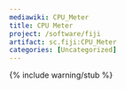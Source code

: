 ```yaml
---
mediawiki: CPU_Meter
title: CPU Meter
project: /software/fiji
artifact: sc.fiji:CPU_Meter
categories: [Uncategorized]
---
```


{% include warning/stub %}

